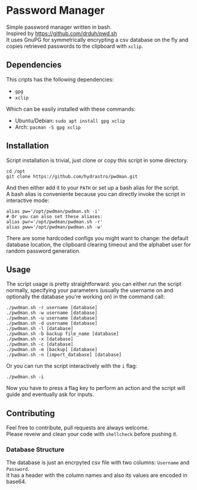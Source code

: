 # Password Manager
Simple password manager written in bash.  
Inspired by https://github.com/drduh/pwd.sh  
It uses GnuPG for symmetrically encrypting a csv database on the fly and copies
retrieved passwords to the clipboard with `xclip`.

## Dependencies
This cripts has the following dependencies:
- `gpg`
- `xclip`

Which can be easily installed with these commands:
- Ubuntu/Debian: `sudo apt install gpg xclip`
- Arch: `pacman -S gpg xclip`

## Installation
Script installation is trivial, just clone or copy this script in some
directory.
```shell
cd /opt
git clone https://github.com/hydrastro/pwdman.git
```
And then either add it to your `PATH` or set up a bash alias for
the script.  
A bash alias is conveniente because you can directly invoke the script in
interactive mode:
```shell
alias pw='/opt/pwdman/pwdman.sh -i'
# Or you can also set these aliases:
alias pwr='/opt/pwdman/pwdman.sh -r'
alias pww='/opt/pwdman/pwdman.sh -w'
```
There are some hardcoded configs you might want to change: the default database
location, the clipboard clearing timeout and the alphabet user for random
password generation.

## Usage
The script usage is pretty straightforward: you can either run the script
normally, specifying your parameters (usually the username on and optionally
the database you're working on) in the command call:
```shell
./pwdman.sh -r username [database]
./pwdman.sh -w username [database]
./pwdman.sh -u username [database]
./pwdman.sh -d username [database]
./pwdman.sh -l [database]
./pwdman.sh -b backup file_name [database]
./pwdman.sh -x [database]
./pwdman.sh -c [database]
./pwdman.sh -m [backup] [database]
./pwdman.sh -n [import_database] [database]
```
Or you can run the script interactively with the `i` flag:
```shell
./pwdman.sh -i
```
Now you have to press a flag key to perform an action and the script will
guide and eventually ask for inputs.

## Contributing
Feel free to contribute, pull requests are always welcome.  
Please reveiw and clean your code with `shellcheck` before pushing it.  

### Database Structure
The database is just an encrpyted csv file with two columns: `Username` and
`Password`.  
It has a header with the column names and also its values are encoded in base64.
